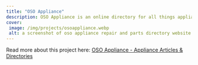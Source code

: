 ```yaml
---
title: "OSO Appliance"
description: OSO Appliance is an online directory for all things appliances. With a primary focus on New Zealand, but rapidly expanding to other areas, this website is intended to inform people about appliances and the services available in their area to keep them running smoothly. 
cover: 
 image: /img/projects/osoappliance.webp
 alt: a screenshot of oso appliance repair and parts directory website
---
```


Read more about this project here: <a href="https://www.osoappliance.com">OSO Appliance - Appliance Articles & Directories</a>


